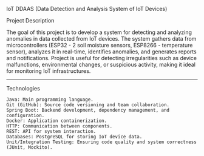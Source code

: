 IoT DDAAS (Data Detection and Analysis System of IoT Devices)

Project Description

The goal of this project is to develop a system for detecting and analyzing anomalies in data collected from IoT devices. The system gathers data from microcontrollers (ESP32 - 2 soil moisture sensors, ESP8266 - temperature sensor), analyzes it in real-time, identifies anomalies, and generates reports and notifications. Project is useful for detecting irregularities such as device malfunctions, environmental changes, or suspicious activity, making it ideal for monitoring IoT infrastructures.

-----------------------------------------------------------------------------------------------------------------------------------------------------------------------------------------------------------------------------------------------------------------

Technologies

    Java: Main programming language.
    Git (GitHub): Source code versioning and team collaboration.
    Spring Boot: Backend development, dependency management, and configuration.
    Docker: Application containerization.
    HTTP: Communication between components.
    REST: API for system interaction.
    Databases: PostgreSQL for storing IoT device data.
    Unit/Integration Testing: Ensuring code quality and system correctness (JUnit, Mockito).
